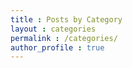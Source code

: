 ```yaml
---
title : Posts by Category
layout : categories
permalink : /categories/
author_profile : true
---
```

